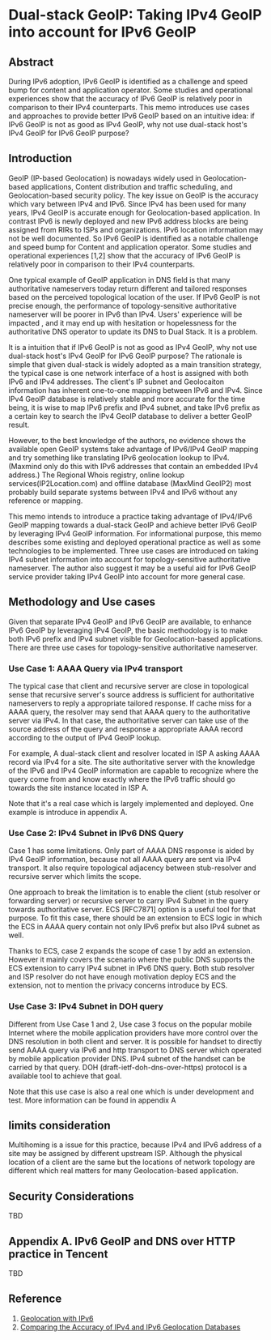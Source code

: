 #  Dual-stack GeoIP: Taking IPv4 GeoIP into account for IPv6 GeoIP 

## Abstract

During IPv6 adoption, IPv6 GeoIP is identified as a challenge and speed bump for content and application operator. Some studies and operational experiences show that the accuracy of IPv6 GeoIP is relatively poor in comparison to their IPv4 counterparts. This memo introduces use cases and approaches to provide better IPv6 GeoIP based on an intuitive idea: if IPv6 GeoIP is not as good as IPv4 GeoIP, why not use dual-stack host's IPv4 GeoIP for IPv6 GeoIP purpose? 

## Introduction

GeoIP (IP-based Geolocation) is nowadays widely used in Geolocation-based applications, Content distribution and traffic scheduling, and Geolocation-based security policy. The key issue on GeoIP is the accuracy which vary between IPv4 and IPv6. Since IPv4 has been used for many years, IPv4 GeoIP is accurate enough for Geolocation-based application. In contrast IPv6 is newly deployed and new IPv6 address blocks are being assigned from RIRs to ISPs and organizations. IPv6 location information may not be well documented. So IPv6 GeoIP is identified as a notable challenge and speed bump for Content and application operator. Some studies and operational experiences [1,2] show that the accuracy of IPv6 GeoIP is relatively poor in comparison to their IPv4 counterparts.

One typical example of GeoIP application in DNS field is that many authoritative nameservers today return different and tailored responses based on the perceived topological location of the user. If IPv6 GeoIP is not precise enough, the performance of topology-sensitive authoritative nameserver will be poorer in IPv6 than IPv4. Users' experience will be impacted , and it may end up with hesitation or hopelessness for the authoritative DNS operator to update its DNS to Dual Stack. It is a problem.

It is a intuition that if IPv6 GeoIP is not as good as IPv4 GeoIP, why not use dual-stack host's IPv4 GeoIP for IPv6 GeoIP purpose? The rationale is simple that given dual-stack is widely adopted as a main transition strategy, the typical case is one network interface of a host is assigned with both IPv6 and IPv4 addresses. The client's IP subnet and Geolocaiton information has inherent one-to-one mapping between IPv6 and IPv4. Since IPv4 GeoIP database is relatively stable and more accurate for the time being, it is wise to map IPv6 prefix and IPv4 subnet, and take IPv6 prefix as a certain key to search the IPv4 GeoIP database to deliver a better GeoIP result.

However, to the best knowledge of the authors, no evidence shows the available open GeoIP systems take advantage of IPv6/IPv4 GeoIP mapping and try something like translating IPv6 geolocation lookup to IPv4. (Maxmind only do this with IPv6 addresses that contain an embedded IPv4 address.) The Regional Whois registry, online lookup services(IP2Location.com) and offline database (MaxMind GeoIP2) most probably build separate systems between IPv4 and IPv6 without any reference or mapping. 

This memo intends to introduce a practice taking advantage of IPv4/IPv6 GeoIP mapping towards a dual-stack GeoIP and achieve better IPv6 GeoIP by leveraging IPv4 GeoIP information. For informational purpose, this memo describes some existing and deployed operational practice as well as some technologies to be implemented. Three use cases are introduced on taking IPv4 subnet information into account for topology-sensitive authoritative nameserver. The author also suggest it may be a useful aid for IPv6 GeoIP service provider taking IPv4 GeoIP into account for more general case. 

## Methodology and Use cases 

Given that separate IPv4 GeoIP and IPv6 GeoIP are available, to enhance IPv6 GeoIP by leveraging IPv4 GeoIP, the basic methodology is to make both IPv6 prefix and IPv4 subnet visible for Geolocation-based applications. There are three use cases for topology-sensitive authoritative nameserver.

### Use Case 1: AAAA Query via IPv4 transport

The typical case that client and recursive server are close in topological sense that recursive server's source address is sufficient for authoritative nameservers to reply a appropriate tailored response. If cache miss for a AAAA query, the resolver may send that AAAA query to the authoritative server via IPv4. In that case, the authoritative server can take use of the source address of the query and response a appropriate AAAA record according to the output of IPv4 GeoIP lookup. 

For example, A dual-stack client and resolver located in ISP A asking AAAA record via IPv4 for a site. The site authoritative server with the knowledge of the IPv6 and IPv4 GeoIP information are capable to recognize where the query come from and know exactly where the IPv6 traffic should go towards the site instance located in ISP A.

Note that it's a real case which is largely implemented and deployed. One example is introduce in appendix A. 

### Use Case 2: IPv4 Subnet in IPv6 DNS Query  

Case 1 has some limitations. Only part of AAAA DNS response is aided by IPv4 GeoIP information, because not all AAAA query are sent via IPv4 transport. It also require topological adjacency between stub-resolver and recursive server which limits the scope. 

One approach to break the limitation is to enable the client (stub resolver or forwarding server) or recursive server to carry IPv4 Subnet in the query towards authoritative server. ECS [RFC7871] option is a useful tool for that purpose. To fit this case, there should be an extension to ECS logic in which the ECS in AAAA query  contain not only IPv6 prefix but also IPv4 subnet as well. 

Thanks to ECS, case 2 expands the scope of case 1 by add an extension. However it mainly covers the scenario where the public DNS supports the ECS extension to carry IPv4 subnet in IPv6 DNS query. Both stub resolver and ISP resolver do not have enough motivation deploy ECS and the extension, not to mention the privacy concerns introduce by ECS.

### Use Case 3: IPv4 Subnet in DOH query

Different from Use Case 1 and 2, Use case 3 focus on the popular mobile Internet where the mobile application providers have more control over the DNS resolution in both client and server. It is possible for handset to directly send AAAA query via IPv6 and http transport to DNS server which operated by mobile application provider DNS. IPv4 subnet of the handset can be carried by that query. DOH (draft-ietf-doh-dns-over-https) protocol is a available tool to achieve that goal.

Note that this use case is also a real one which is under development and test. More information can be found in appendix A

## limits consideration

Multihoming is a issue for this practice, because IPv4 and IPv6 address of a site may be assigned by different upstream ISP. Although the physical location of a client are the same but the locations of network topology are different which real matters for many Geolocation-based application.

## Security Considerations

TBD

## Appendix A. IPv6 GeoIP and DNS over HTTP practice in Tencent

TBD



## Reference

1. [Geolocation with IPv6](https://community.infoblox.com/t5/IPv6-CoE-Blog/Geolocation-with-IPv6)
2. [Comparing the Accuracy of IPv4 and IPv6 Geolocation Databases](https://pdfs.semanticscholar.org/0705/1014673302f97a762e74b795b70efdd74a1c.pdf)
